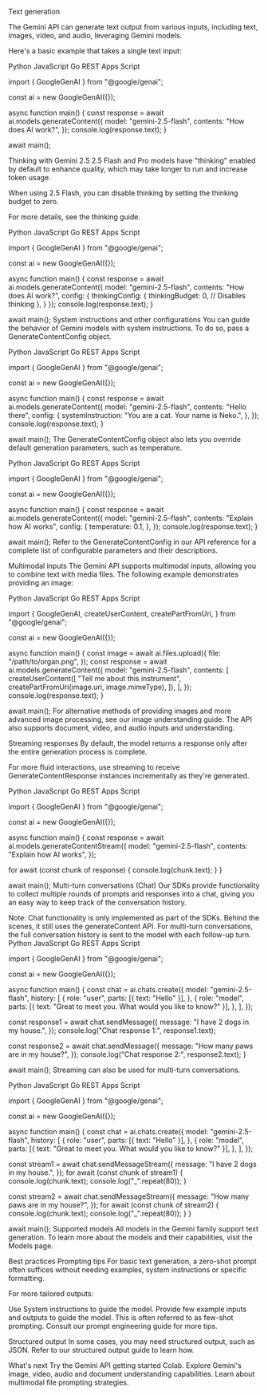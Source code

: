 




Text generation

The Gemini API can generate text output from various inputs, including text, images, video, and audio, leveraging Gemini models.

Here's a basic example that takes a single text input:

Python
JavaScript
Go
REST
Apps Script

import { GoogleGenAI } from "@google/genai";

const ai = new GoogleGenAI({});

async function main() {
  const response = await ai.models.generateContent({
    model: "gemini-2.5-flash",
    contents: "How does AI work?",
  });
  console.log(response.text);
}

await main();

Thinking with Gemini 2.5
2.5 Flash and Pro models have "thinking" enabled by default to enhance quality, which may take longer to run and increase token usage.

When using 2.5 Flash, you can disable thinking by setting the thinking budget to zero.

For more details, see the thinking guide.

Python
JavaScript
Go
REST
Apps Script

import { GoogleGenAI } from "@google/genai";

const ai = new GoogleGenAI({});

async function main() {
  const response = await ai.models.generateContent({
    model: "gemini-2.5-flash",
    contents: "How does AI work?",
    config: {
      thinkingConfig: {
        thinkingBudget: 0, // Disables thinking
      },
    }
  });
  console.log(response.text);
}

await main();
System instructions and other configurations
You can guide the behavior of Gemini models with system instructions. To do so, pass a GenerateContentConfig object.

Python
JavaScript
Go
REST
Apps Script

import { GoogleGenAI } from "@google/genai";

const ai = new GoogleGenAI({});

async function main() {
  const response = await ai.models.generateContent({
    model: "gemini-2.5-flash",
    contents: "Hello there",
    config: {
      systemInstruction: "You are a cat. Your name is Neko.",
    },
  });
  console.log(response.text);
}

await main();
The GenerateContentConfig object also lets you override default generation parameters, such as temperature.

Python
JavaScript
Go
REST
Apps Script

import { GoogleGenAI } from "@google/genai";

const ai = new GoogleGenAI({});

async function main() {
  const response = await ai.models.generateContent({
    model: "gemini-2.5-flash",
    contents: "Explain how AI works",
    config: {
      temperature: 0.1,
    },
  });
  console.log(response.text);
}

await main();
Refer to the GenerateContentConfig in our API reference for a complete list of configurable parameters and their descriptions.

Multimodal inputs
The Gemini API supports multimodal inputs, allowing you to combine text with media files. The following example demonstrates providing an image:

Python
JavaScript
Go
REST
Apps Script

import {
  GoogleGenAI,
  createUserContent,
  createPartFromUri,
} from "@google/genai";

const ai = new GoogleGenAI({});

async function main() {
  const image = await ai.files.upload({
    file: "/path/to/organ.png",
  });
  const response = await ai.models.generateContent({
    model: "gemini-2.5-flash",
    contents: [
      createUserContent([
        "Tell me about this instrument",
        createPartFromUri(image.uri, image.mimeType),
      ]),
    ],
  });
  console.log(response.text);
}

await main();
For alternative methods of providing images and more advanced image processing, see our image understanding guide. The API also supports document, video, and audio inputs and understanding.

Streaming responses
By default, the model returns a response only after the entire generation process is complete.

For more fluid interactions, use streaming to receive GenerateContentResponse instances incrementally as they're generated.

Python
JavaScript
Go
REST
Apps Script

import { GoogleGenAI } from "@google/genai";

const ai = new GoogleGenAI({});

async function main() {
  const response = await ai.models.generateContentStream({
    model: "gemini-2.5-flash",
    contents: "Explain how AI works",
  });

  for await (const chunk of response) {
    console.log(chunk.text);
  }
}

await main();
Multi-turn conversations (Chat)
Our SDKs provide functionality to collect multiple rounds of prompts and responses into a chat, giving you an easy way to keep track of the conversation history.

Note: Chat functionality is only implemented as part of the SDKs. Behind the scenes, it still uses the generateContent API. For multi-turn conversations, the full conversation history is sent to the model with each follow-up turn.
Python
JavaScript
Go
REST
Apps Script

import { GoogleGenAI } from "@google/genai";

const ai = new GoogleGenAI({});

async function main() {
  const chat = ai.chats.create({
    model: "gemini-2.5-flash",
    history: [
      {
        role: "user",
        parts: [{ text: "Hello" }],
      },
      {
        role: "model",
        parts: [{ text: "Great to meet you. What would you like to know?" }],
      },
    ],
  });

  const response1 = await chat.sendMessage({
    message: "I have 2 dogs in my house.",
  });
  console.log("Chat response 1:", response1.text);

  const response2 = await chat.sendMessage({
    message: "How many paws are in my house?",
  });
  console.log("Chat response 2:", response2.text);
}

await main();
Streaming can also be used for multi-turn conversations.

Python
JavaScript
Go
REST
Apps Script

import { GoogleGenAI } from "@google/genai";

const ai = new GoogleGenAI({});

async function main() {
  const chat = ai.chats.create({
    model: "gemini-2.5-flash",
    history: [
      {
        role: "user",
        parts: [{ text: "Hello" }],
      },
      {
        role: "model",
        parts: [{ text: "Great to meet you. What would you like to know?" }],
      },
    ],
  });

  const stream1 = await chat.sendMessageStream({
    message: "I have 2 dogs in my house.",
  });
  for await (const chunk of stream1) {
    console.log(chunk.text);
    console.log("_".repeat(80));
  }

  const stream2 = await chat.sendMessageStream({
    message: "How many paws are in my house?",
  });
  for await (const chunk of stream2) {
    console.log(chunk.text);
    console.log("_".repeat(80));
  }
}

await main();
Supported models
All models in the Gemini family support text generation. To learn more about the models and their capabilities, visit the Models page.

Best practices
Prompting tips
For basic text generation, a zero-shot prompt often suffices without needing examples, system instructions or specific formatting.

For more tailored outputs:

Use System instructions to guide the model.
Provide few example inputs and outputs to guide the model. This is often referred to as few-shot prompting.
Consult our prompt engineering guide for more tips.

Structured output
In some cases, you may need structured output, such as JSON. Refer to our structured output guide to learn how.

What's next
Try the Gemini API getting started Colab.
Explore Gemini's image, video, audio and document understanding capabilities.
Learn about multimodal file prompting strategies.